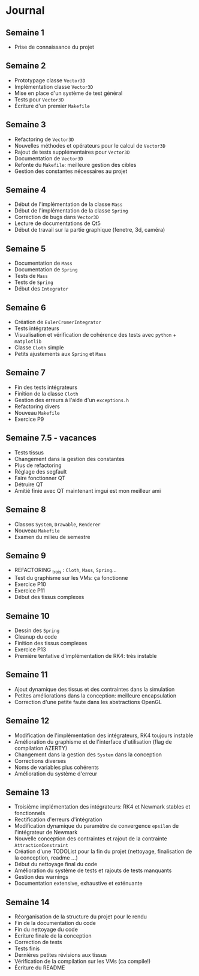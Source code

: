# Journal

## Semaine 1

- Prise de connaissance du projet

## Semaine 2

- Prototypage classe `Vector3D`
- Implémentation classe `Vector3D`
- Mise en place d'un système de test général
- Tests pour `Vector3D`
- Écriture d'un premier `Makefile`

## Semaine 3

- Refactoring de `Vector3D`
- Nouvelles méthodes et opérateurs pour le calcul de `Vector3D`
- Rajout de tests supplémentaires pour `Vector3D`
- Documentation de `Vector3D`
- Refonte du `Makefile`: meilleure gestion des cibles
- Gestion des constantes nécessaires au projet

## Semaine 4

- Début de l'implémentation de la classe `Mass`
- Début de l'implémentation de la classe `Spring`
- Correction de bugs dans `Vector3D`
- Lecture de documentations de Qt5
- Début de travail sur la partie graphique (fenetre, 3d, caméra)

## Semaine 5

- Documentation de `Mass`
- Documentation de `Spring`
- Tests de `Mass`
- Tests de `Spring`
- Début des `Integrator`

## Semaine 6

- Création de `EulerCromerIntegrator`
- Tests intégrateurs
- Visualisation et vérification de cohérence des tests avec `python` + `matplotlib`
- Classe `Cloth` simple
- Petits ajustements aux `Spring` et `Mass`

## Semaine 7

- Fin des tests intégrateurs
- Finition de la classe `Cloth`
- Gestion des erreurs à l'aide d'un `exceptions.h`
- Refactoring divers
- Nouveau `Makefile`
- Exercice P9

## Semaine 7.5 - vacances

- Tests tissus
- Changement dans la gestion des constantes
- Plus de refactoring
- Réglage des segfault
- Faire fonctionner QT
- Détruire QT
- Amitié finie avec QT maintenant imgui est mon meilleur ami

## Semaine 8

- Classes `System`, `Drawable`, `Renderer`
- Nouveau `Makefile`
- Examen du milieu de semestre

## Semaine 9

- REFACTORING  <sub>trois</sub> : `Cloth`, `Mass`, `Spring`...
- Test du graphisme sur les VMs: ça fonctionne
- Exercice P10
- Exercice P11
- Début des tissus complexes

## Semaine 10

- Dessin des `Spring`
- Cleanup du code
- Finition des tissus complexes
- Exercice P13
- Première tentative d'implémentation de RK4: très instable

## Semaine 11

- Ajout dynamique des tissus et des contraintes dans la simulation
- Petites améliorations dans la conception: meilleure encapsulation
- Correction d'une petite faute dans les abstractions OpenGL

## Semaine 12

- Modification de l'implémentation des intégrateurs, RK4 toujours instable
- Amélioration du graphisme et de l'interface d'utilisation (flag de compilation AZERTY)
- Changement dans la gestion des `System` dans la conception
- Corrections diverses
- Noms de variables plus cohérents
- Amélioration du système d'erreur

## Semaine 13

- Troisième implémentation des intégrateurs: RK4 et Newmark stables et fonctionnels
- Rectification d'erreurs d'intégration
- Modification dynamique du paramètre de convergence `epsilon` de l'intégrateur de Newmark
- Nouvelle conception des contraintes et rajout de la contrainte `AttractionConstraint`
- Création d'une TODOList pour la fin du projet (nettoyage, finalisation de la conception, readme ...)
- Début du nettoyage final du code
- Amélioration du système de tests et rajouts de tests manquants
- Gestion des warnings
- Documentation extensive, exhaustive et exténuante

## Semaine 14

- Réorganisation de la structure du projet pour le rendu
- Fin de la documentation du code
- Fin du nettoyage du code
- Ecriture finale de la conception
- Correction de tests
- Tests finis
- Dernières petites révisions aux tissus
- Vérification de la compilation sur les VMs (ca compile!)
- Écriture du README